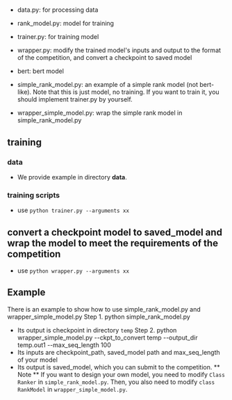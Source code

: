 #  
- data.py: for processing data
- rank_model.py: model for training
- trainer.py: for training model 
- wrapper.py: modify the trained model's inputs and output to the format of the competition, and convert a checkpoint to saved model  
- bert: bert model

- simple_rank_model.py: an example of a simple rank model (not bert-like). Note that this is just model, no training. If you want to train it, you should implement trainer.py by yourself.
- wrapper_simple_model.py: wrap the simple rank model in simple_rank_model.py 


## training
### data
   - We provide example in directory **data**.
### training scripts
   - use `python trainer.py --arguments xx`

## convert a checkpoint model to saved_model and wrap the model to meet the requirements of the competition
   - use `python wrapper.py --arguments xx`

## Example
There is an example to show how to use simple_rank_model.py and wrapper_simple_model.py
Step 1. python simple_rank_model.py 
   - Its output is checkpoint in directory `temp`
Step 2. python wrapper_simple_model.py --ckpt_to_convert temp --output_dir temp.out1 --max_seq_length 100 
   - Its inputs are checkpoint_path, saved_model path and max_seq_length of your model
   - Its output is saved_model, which you can submit to the competition.
** Note **
If you want to design your own model, you need to modify `Class Ranker` in `simple_rank_model.py`. Then, you also need to modify `class RankModel` in `wrapper_simple_model.py`.